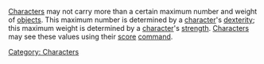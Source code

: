 [Characters](:Category:_Characters "wikilink") may not carry more than a
certain maximum number and weight of
[objects](:Category:_Objects "wikilink"). This maximum number is
determined by a [character](:Category:_Characters "wikilink")'s
[dexterity](Dexterity "wikilink"); this maximum weight is determined by
a [character](:Category:_Characters "wikilink")'s
[strength](Strength "wikilink").
[Characters](:Category:_Characters "wikilink") may see these values
using their [score](Score "wikilink")
[command](:Category:_Commands "wikilink").

[Category: Characters](Category:_Characters "wikilink")
